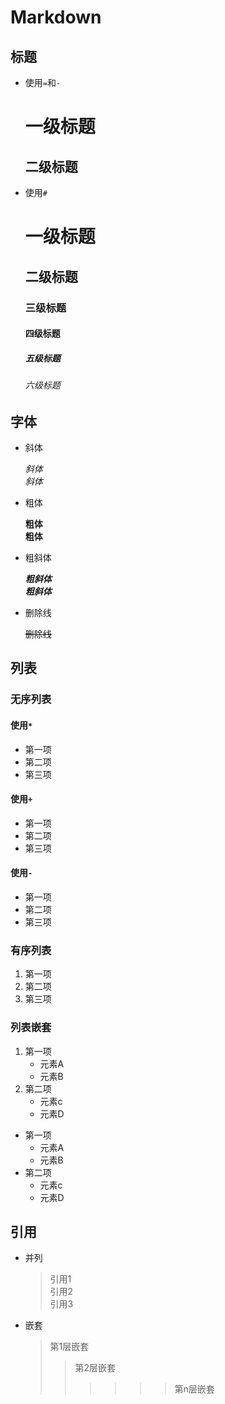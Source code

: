 # Markdown

## 标题

- 使用`=`和`-`
  
  一级标题
  =================
  
  二级标题
  -----------------
  
- 使用`#`

  # 一级标题
  ## 二级标题 
  ### 三级标题
  #### 四级标题
  ##### 五级标题
  ###### 六级标题
  
## 字体

- 斜体

  *斜体*  
  _斜体_  

- 粗体

  **粗体**  
  __粗体__  

- 粗斜体

  ***粗斜体***  
  ___粗斜体___  

- 删除线

  ~~删除线~~

## 列表

### 无序列表

#### 使用`*`

* 第一项
* 第二项
* 第三项

#### 使用`+`

+ 第一项
+ 第二项
+ 第三项

#### 使用`-`

- 第一项
- 第二项
- 第三项

### 有序列表

1. 第一项
2. 第二项
3. 第三项

### 列表嵌套

1. 第一项
   - 元素A
   - 元素B
2. 第二项
   - 元素c
   - 元素D

- 第一项
  - 元素A
  - 元素B
- 第二项
  - 元素c
  - 元素D
   
## 引用

- 并列

  > 引用1  
  > 引用2  
  > 引用3  

- 嵌套

  > 第1层嵌套   
  >> 第2层嵌套  
  >>>>>> 第n层嵌套
